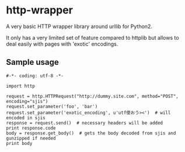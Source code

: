 # http-wrapper

A very basic HTTP wrapper library around urllib for Python2.

It only has a very limited set of feature compared to httplib but allows to deal easily with pages with 'exotic' encodings.

## Sample usage

    #-*- coding: utf-8 -*-

    import http

    request = http.HTTPRequest("http://dummy.site.com", method="POST", encoding="sjis")
    request.set_parameter('foo', 'bar')
    request.set_parameter('exotic_encoding', u'utf使おう><')  # will encoded in sjis
    response = request.send()  # necessary headers will be added
    print response.code
    body = response.get_body()  # gets the body decoded from sjis and gunzipped if needed
    print body
